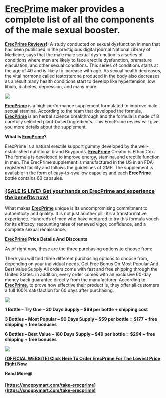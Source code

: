 **[ErecPrime](https://snoppymart.com/take-erecprime)** maker provides a complete list of all the components of the male sexual booster.
=======================================================================================================================================

**[ErecPrime Reviews](https://sites.google.com/view/erecprime-strategies-for-the-e/home)!:** A study conducted on sexual dysfunction in men that has been published in the prestigious digital journal National Library of Medicine, says that the male male sexual dysfunction is a series of conditions where men are likely to face erectile dysfunction, premature ejaculation, and other sexual conditions. This series of conditions starts at the age of 40 and is likely to increase with age. As sexual health decreases, the vital hormone called testosterone produced in the body also decreases as a result many health conditions start to develop like hypertension, low libido, diabetes, depression, and many more.

[![](https://blogger.googleusercontent.com/img/b/R29vZ2xl/AVvXsEg1z8vYQg_Aa2Qnu7nwbz4MnLieCkV1M91it5Pu3YKDCTzM3qEorw9F0aBvVdgl9aBbIPvw2WwZsPuACPuizZpIoN2Pd-QsTTPSh71ZDDvYWXEDlBDisZNCMa7701btCH1WP8YdrkMHYthZxvOYUmZLuZrsyMf1LuUjtkJj0AHBeiFwgkZaZssX9FKpBnE/w640-h374/Screenshot%20(879).png)](https://snoppymart.com/take-erecprime)

**[ErecPrime](https://bookshop.org/wishlists/5c7ba1948a2753549ef6c6627e42984dbc3c12b1)** is a high-performance supplement formulated to improve male sexual stamina. According to the team that developed the formula, **[ErecPrime](https://groups.google.com/g/erecprime-its-easy-if-you-do-it-smart/c/B79LwouGGbQ)** is an herbal science breakthrough and the formula is made of 8 carefully selected plant-based ingredients. This ErecPrime review will give you more details about the supplement.

**What Is [ErecPrime](https://lookerstudio.google.com/reporting/2aae619c-5a41-45bd-90e2-231d4bfa2922)?**

ErecPrime is a natural erectile support gummy developed by the well-established nutritional brand Buygoods. **[ErecPrime](https://www.crunchbase.com/organization/erecprime)** Creator is Ethan Cox. The formula is developed to improve energy, stamina, and erectile function in men. The ErecPrime supplement is manufactured in the US in an FDA-registered facility and follows the guidelines of GMP. The supplement is available in the form of easy-to-swallow capsules and each **[ErecPrime](https://soundcloud.com/jaevion-mukund/gay-men-know-the-secret-of-great-sex-with-erecprime)** bottle contains 60 capsules.

### [{SALE IS LIVE} Get your hands on ErecPrime and experience the benefits now!](https://snoppymart.com/take-erecprime)

What makes **[ErecPrime](https://snoppymart.com/take-erecprime)** unique is its uncompromising commitment to authenticity and quality. It is not just another pill; it’s a transformative experience. Hundreds of men who have ventured to try this formula vouch for its efficacy, recounting tales of renewed vigor, confidence, and a complete sexual renaissance.

[**ErecPrime**](https://snoppymart.com/take-erecprime) **Price Details And Discounts**

As of right now, these are the three purchasing options to choose from:

There you will find three different purchasing options to choose from, depending on your individual needs. Get Free Bonus On Most Popular And Best Value Supply All orders come with fast and free shipping through the United States. In addition, every order comes with an exclusive 60-day money back guarantee directly from the manufacturer. According to **[ErecPrime](https://snoppymart.com/take-erecprime)**, to prove how effective their product is, they offer all customers a full 100% satisfaction for 60 days after purchasing.

[![](https://blogger.googleusercontent.com/img/b/R29vZ2xl/AVvXsEi3zQ5MPQ-p1fgVDtCLKfwuk0JZnmSmoyKWsZPTvKXkf51IvsWD5OK2jRhnnnF60tKC04ZaJZRMC2UhQLz0HJ8xlbCVPnjeFg8VuR4sB9ICn2JJ9AOUaT3-4eMvFEhcqvZJkUS1rIn8q28dZygRyFdq2vkK_ury2P-m_rcFPhDG3mwuZ0llUcWgqw28GTA/w640-h362/Screenshot%20(875).png)](https://snoppymart.com/take-erecprime)

**1 Bottle – Try One – 30 Days Supply – $69 per bottle + shipping cost**

**3 Bottles – Most Popular – 90 Days Supply – $59 per bottle = $177 + free shipping + free bonuses**

**6 Bottles – Best Value – 180 Days Supply – $49 per bottle = $294 + free shipping + free bonuses**

[![](https://blogger.googleusercontent.com/img/b/R29vZ2xl/AVvXsEhx7FzqsatE6zuvVo0QlokENwlaHRLuOJqQfeRs-EiWyp4HgPxFwBx9LvXaLV2HiIUoy0N2eVxwZWo1Dc1Gqnb1Ovi1YMJFUmTxJcmDv86pFlTfWC-fE9KOx0h7av8HZua0yMNoq0SIWavtR8XyS04qdoYcUOzl01zgnwXhpTrHG36fMRPv1A14xXmn0Kw/s1600/unnamed.gif)](https://snoppymart.com/take-erecprime)

**[(OFFICIAL WEBSITE) Click Here To Order ErecPrime For The Lowest Price Right Now](https://snoppymart.com/take-erecprime)**

**Read More@**

#### [https://snoppymart.com/take-erecprime](https://snoppymart.com/take-erecprime)
